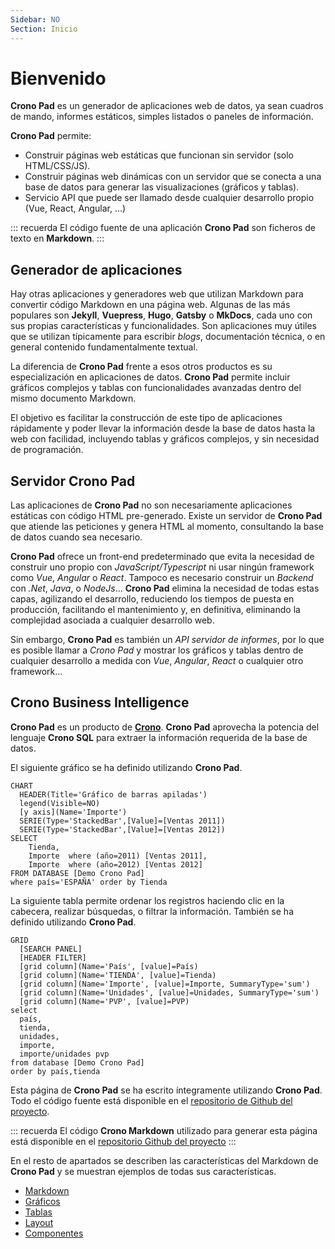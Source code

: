 ```yaml
---
Sidebar: NO
Section: Inicio
---
```


# Bienvenido

**Crono Pad** es un generador de aplicaciones web de datos, ya sean cuadros de mando, informes estáticos, simples listados o paneles de información.

**Crono Pad** permite:

- Construir páginas web estáticas que funcionan sin servidor (solo HTML/CSS/JS).
- Construir páginas web dinámicas con un servidor que se conecta a una base de datos para generar las visualizaciones (gráficos y tablas).
- Servicio API que puede ser llamado desde cualquier desarrollo propio (Vue, React, Angular, ...)


::: recuerda
El código fuente de una aplicación **Crono Pad** son ficheros de texto en **Markdown**.
:::

## Generador de aplicaciones

Hay otras aplicaciones y generadores web que utilizan Markdown para convertir código Markdown en una página web. Algunas de las más populares son **Jekyll**, **Vuepress**, **Hugo**, **Gatsby** o **MkDocs**, cada uno con sus propias características y funcionalidades. Son aplicaciones muy útiles que se utilizan típicamente para escribir *blogs*, documentación técnica, o en general contenido fundamentalmente textual.

La diferencia de **Crono Pad** frente a esos otros productos es su especialización en aplicaciones de datos. **Crono Pad** permite incluir gráficos complejos y tablas con funcionalidades avanzadas dentro del mismo documento Markdown. 

El objetivo es facilitar la construcción de este tipo de aplicaciones rápidamente y poder llevar la información desde la base de datos hasta la web con facilidad, incluyendo tablas y gráficos complejos, y sin necesidad de programación.

## Servidor Crono Pad

Las aplicaciones de **Crono Pad** no son necesariamente aplicaciones estáticas con código HTML pre-generado. Existe un servidor de **Crono Pad** que atiende las peticiones y genera HTML al momento, consultando la base de datos cuando sea necesario.

**Crono Pad** ofrece un front-end predeterminado que evita la necesidad de construir uno propio con *JavaScript/Typescript* ni usar ningún framework como *Vue*, *Angular* o *React*. Tampoco es necesario construir un *Backend* con *.Net*, *Java*, o *NodeJs*... **Crono Pad** elimina la necesidad de todas estas capas, agilizando el desarrollo, reduciendo los tiempos de puesta en producción, facilitando el mantenimiento y, en definitiva, eliminando la complejidad asociada a cualquier desarrollo web.

Sin embargo, **Crono Pad** es también un *API servidor de informes*, por lo que es posible llamar a *Crono Pad* y mostrar los gráficos y tablas dentro de cualquier desarrollo a medida con *Vue*, *Angular*, *React* o cualquier otro framework...


## Crono Business Intelligence

**Crono Pad** es un producto de **[Crono](https://businessintelligence.es)**. **Crono Pad** aprovecha la potencia del lenguaje **Crono SQL** para extraer la información requerida de la base de datos.

El siguiente gráfico se ha definido utilizando **Crono Pad**.


``` chart
CHART 
  HEADER(Title='Gráfico de barras apiladas')
  legend(Visible=NO)
  [y axis](Name='Importe')
  SERIE(Type='StackedBar',[Value]=[Ventas 2011])
  SERIE(Type='StackedBar',[Value]=[Ventas 2012])
SELECT  
    Tienda,
    Importe  where (año=2011) [Ventas 2011],
    Importe  where (año=2012) [Ventas 2012]
FROM DATABASE [Demo Crono Pad] 
where país='ESPAÑA' order by Tienda
```

La siguiente tabla permite ordenar los registros haciendo clic en la cabecera, realizar búsquedas, o filtrar la información. También se ha definido utilizando **Crono Pad**.


``` grid
GRID
  [SEARCH PANEL]  
  [HEADER FILTER]  
  [grid column](Name='País', [value]=País)
  [grid column](Name='TIENDA', [value]=Tienda)
  [grid column](Name='Importe', [value]=Importe, SummaryType='sum')
  [grid column](Name='Unidades', [value]=Unidades, SummaryType='sum')
  [grid column](Name='PVP', [value]=PVP)
select 
  país,
  tienda, 
  unidades,
  importe, 
  importe/unidades pvp
from database [Demo Crono Pad]
order by país,tienda
```

Esta página de **Crono Pad** se ha escrito íntegramente utilizando **Crono Pad**. Todo el código fuente está disponible en el [repositorio de Github del proyecto](https://github.com/bifacil/pad.crono.net).

::: recuerda
El código <strong>Crono Markdown</strong> utilizado para generar esta página está disponible en
el [repositorio Github del proyecto](https://github.com/bifacil/pad.crono.net/blob/master/README.md)
:::

En el resto de apartados se describen las características del Markdown de **Crono Pad** y se muestran ejemplos de todas sus características.

- [Markdown](/markdown/)
- [Gráficos](/markdown/charts/)
- [Tablas](/markdown/tables/)
- [Layout](/markdown/layout/)
- [Componentes](/markdown/components/)

